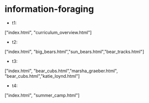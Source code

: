 ﻿# information-foraging
- t1:

["index.html", "curriculum_overview.html"]
- t2:

["index.html", "big_bears.html","sun_bears.html","bear_tracks.html"]
- t3:

["index.html", "bear_cubs.html","marsha_graeber.html", "bear_cubs.html","katie_loynd.html"]
- t4:

["index.html", "summer_camp.html"]
